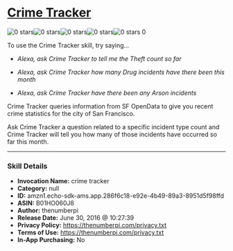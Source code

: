 # [Crime Tracker](http://alexa.amazon.com/#skills/amzn1.echo-sdk-ams.app.286f6c18-e92e-4b49-89a3-8951d5f98ffd)
![0 stars](../../images/ic_star_border_black_18dp_1x.png)![0 stars](../../images/ic_star_border_black_18dp_1x.png)![0 stars](../../images/ic_star_border_black_18dp_1x.png)![0 stars](../../images/ic_star_border_black_18dp_1x.png)![0 stars](../../images/ic_star_border_black_18dp_1x.png) 0

To use the Crime Tracker skill, try saying...

* *Alexa, ask Crime Tracker to tell me the Theft count so far*

* *Alexa, ask Crime Tracker how many Drug incidents have there been this month*

* *Alexa, ask Crime Tracker have there been any Arson incidents*

Crime Tracker queries information from SF OpenData to give you recent crime statistics for the city of San Francisco.

Ask Crime Tracker a question related to a specific incident type count and Crime Tracker will tell you how many of those incidents have occurred so far this month.

***

### Skill Details

* **Invocation Name:** crime tracker
* **Category:** null
* **ID:** amzn1.echo-sdk-ams.app.286f6c18-e92e-4b49-89a3-8951d5f98ffd
* **ASIN:** B01HO060J8
* **Author:** thenumberpi
* **Release Date:** June 30, 2016 @ 10:27:39
* **Privacy Policy:** https://thenumberpi.com/privacy.txt
* **Terms of Use:** https://thenumberpi.com/privacy.txt
* **In-App Purchasing:** No

